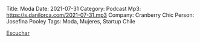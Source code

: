 Title: Moda
Date: 2021-07-31
Category: Podcast
Mp3: https://s.danilorca.com/2021-07-31.mp3
Company: Cranberry Chic
Person: Josefina Pooley
Tags: Moda, Mujeres, Startup Chile

<a href="https://s.danilorca.com/2021-07-31.mp3" type="audio/mpeg">
Escuchar
</a>
